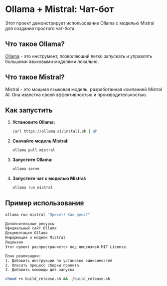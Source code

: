 # Ollama + Mistral: Чат-бот

Этот проект демонстрирует использование Ollama с моделью Mistral для создания простого чат-бота.

## Что такое Ollama?

[Ollama](https://ollama.ai/) - это инструмент, позволяющий легко запускать и управлять большими языковыми моделями локально.

## Что такое Mistral?

Mistral - это мощная языковая модель, разработанная компанией Mistral AI. Она известна своей эффективностью и производительностью.

## Как запустить

1. **Установите Ollama:**

    ```bash
    curl https://ollama.ai/install.sh | sh
    ```

2. **Скачайте модель Mistral:**

    ```bash
    ollama pull mistral
    ```

3. **Запустите Ollama:**

    ```bash
    ollama serve
    ```

4. **Запустите чат с моделью Mistral:**

    ```bash
    ollama run mistral
    ```

## Пример использования

```bash
ollama run mistral "Привет! Как дела?"

Дополнительные ресурсы
Официальный сайт Ollama
Документация Ollama
Информация о модели Mistral
Лицензия
Этот проект распространяется под лицензией MIT License.

План реализации:
1. Добавить инструкции по установке зависимостей
2. Описать процесс сборки проекта
3. Добавить команды для запуска

chmod +x build_release.sh && ./build_release.sh